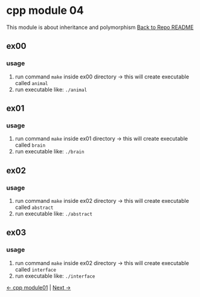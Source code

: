 # cpp module 04
This module is about inheritance and polymorphism
[Back to Repo README](../README.md)

## ex00
### usage
1. run command `make` inside ex00 directory -> this will create executable called `animal`
2. run executable like: `./animal`

## ex01
### usage
1. run command `make` inside ex01 directory -> this will create executable called `brain`
2. run executable like: `./brain`

## ex02
### usage
1. run command `make` inside ex02 directory -> this will create executable called `abstract`
2. run executable like: `./abstract`

## ex03
### usage
1. run command `make` inside ex02 directory -> this will create executable called `interface`
2. run executable like: `./interface`

[← cpp module01](../cpp03/README.md) | [Next →](./next-file.md) 


